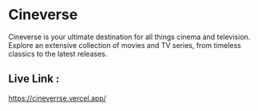 # Cineverse

Cineverse is your ultimate destination for all things cinema and television. Explore an extensive collection of movies and TV series, from timeless classics to the latest releases.

## Live Link : 

https://cineverrse.vercel.app/
